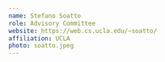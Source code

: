 ```yaml
---
name: Stefano Soatto
role: Advisory Committee
website: https://web.cs.ucla.edu/~soatto/
affiliation: UCLA
photo: soatto.jpeg
---
```

